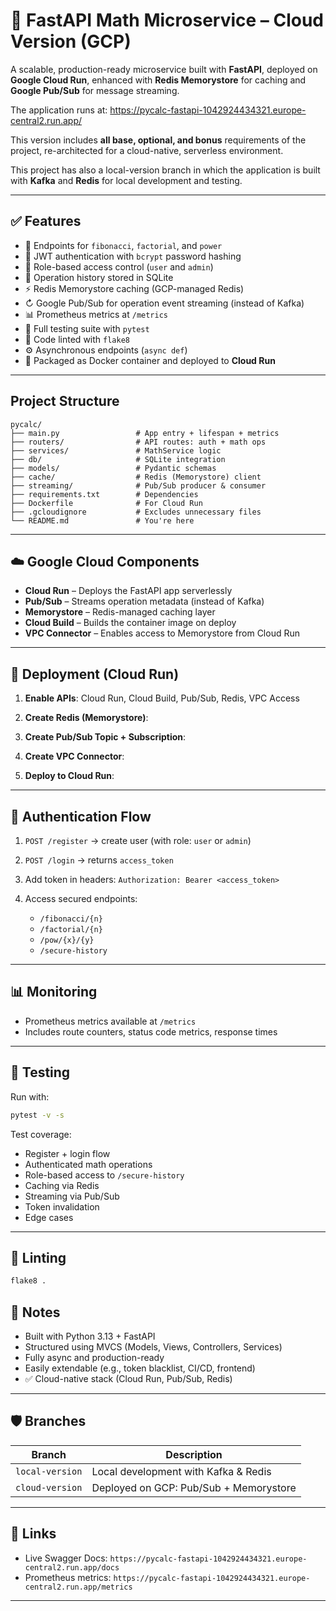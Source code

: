 # 🚀 FastAPI Math Microservice – Cloud Version (GCP)

A scalable, production-ready microservice built with **FastAPI**, deployed on **Google Cloud Run**, enhanced with **Redis Memorystore** for caching and **Google Pub/Sub** for message streaming.

The application runs at: https://pycalc-fastapi-1042924434321.europe-central2.run.app/

This version includes **all base, optional, and bonus** requirements of the project, re-architected for a cloud-native, serverless environment.

This project has also a local-version branch in which the application is built with **Kafka** and **Redis** for local development and testing.

---

## ✅ Features

* 🧲 Endpoints for `fibonacci`, `factorial`, and `power`
* 🔐 JWT authentication with `bcrypt` password hashing
* 👥 Role-based access control (`user` and `admin`)
* 📎 Operation history stored in SQLite
* ⚡ Redis Memorystore caching (GCP-managed Redis)
* ↻ Google Pub/Sub for operation event streaming (instead of Kafka)
* 📊 Prometheus metrics at `/metrics`
* 🧪 Full testing suite with `pytest`
* 🧹 Code linted with `flake8`
* ⚙️ Asynchronous endpoints (`async def`)
* 📆 Packaged as Docker container and deployed to **Cloud Run**

---

## Project Structure

```
pycalc/
├── main.py                 # App entry + lifespan + metrics
├── routers/                # API routes: auth + math ops
├── services/               # MathService logic
├── db/                     # SQLite integration
├── models/                 # Pydantic schemas
├── cache/                  # Redis (Memorystore) client
├── streaming/              # Pub/Sub producer & consumer
├── requirements.txt        # Dependencies
├── Dockerfile              # For Cloud Run
├── .gcloudignore           # Excludes unnecessary files
└── README.md               # You're here
```

---

## ☁️ Google Cloud Components

* **Cloud Run** – Deploys the FastAPI app serverlessly
* **Pub/Sub** – Streams operation metadata (instead of Kafka)
* **Memorystore** – Redis-managed caching layer
* **Cloud Build** – Builds the container image on deploy
* **VPC Connector** – Enables access to Memorystore from Cloud Run

---

## 🚀 Deployment (Cloud Run)

1. **Enable APIs**:
   Cloud Run, Cloud Build, Pub/Sub, Redis, VPC Access

2. **Create Redis (Memorystore)**:

3. **Create Pub/Sub Topic + Subscription**:

4. **Create VPC Connector**:

5. **Deploy to Cloud Run**:

---

## 🔐 Authentication Flow

1. `POST /register` → create user (with role: `user` or `admin`)
2. `POST /login` → returns `access_token`
3. Add token in headers:
   `Authorization: Bearer <access_token>`
4. Access secured endpoints:

   * `/fibonacci/{n}`
   * `/factorial/{n}`
   * `/pow/{x}/{y}`
   * `/secure-history`

---

## 📊 Monitoring

* Prometheus metrics available at `/metrics`
* Includes route counters, status code metrics, response times

---

## 🧪 Testing

Run with:

```bash
pytest -v -s
```

Test coverage:

* Register + login flow
* Authenticated math operations
* Role-based access to `/secure-history`
* Caching via Redis
* Streaming via Pub/Sub
* Token invalidation
* Edge cases

---

## 🧹 Linting

```bash
flake8 .
```

## 🧠 Notes

* Built with Python 3.13 + FastAPI
* Structured using MVCS (Models, Views, Controllers, Services)
* Fully async and production-ready
* Easily extendable (e.g., token blacklist, CI/CD, frontend)
* ✅ Cloud-native stack (Cloud Run, Pub/Sub, Redis)

---

## 🛡️ Branches

| Branch          | Description                            |
| --------------- | -------------------------------------- |
| `local-version` | Local development with Kafka & Redis   |
| `cloud-version` | Deployed on GCP: Pub/Sub + Memorystore |

---

## 📌 Links

* Live Swagger Docs: `https://pycalc-fastapi-1042924434321.europe-central2.run.app/docs`
* Prometheus metrics: `https://pycalc-fastapi-1042924434321.europe-central2.run.app/metrics`

---
